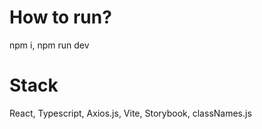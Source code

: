 # How to run?
npm i,
npm run dev

# Stack
React,
Typescript,
Axios.js,
Vite,
Storybook,
classNames.js